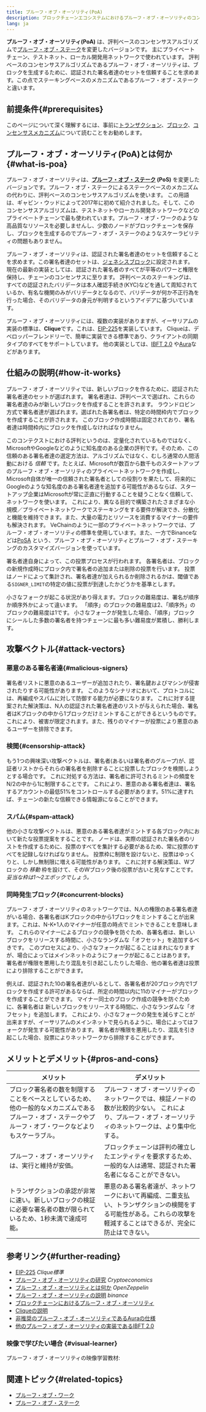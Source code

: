 ```yaml
---
title: プルーフ・オブ・オーソリティ(PoA)
description: ブロックチェーンエコシステムにおけるプルーフ・オブ・オーソリティのコンセンサスプロトコルとその役割について
lang: ja
---
```


**プルーフ・オブ・オーソリティ(PoA)** は、評判ベースのコンセンサスアルゴリズムで[プルーフ・オブ・ステーク](/developers/docs/consensus-mechanisms/pos/)を変更したバージョンです。 主にプライベートチェーン、テストネット、ローカル開発用ネットワークで使われています。 評判ベースのコンセンサスアルゴリズムであるプルーフ・オブ・オーソリティは、ブロックを生成するために、認証された署名者達のセットを信頼することを求めます。この点でステーキングベースのメカニズムであるプルーフ・オブ・ステークと違います。

## 前提条件{#prerequisites}

このページについて深く理解するには、事前に[トランザクション](/developers/docs/transactions/)、[ブロック](/developers/docs/blocks/)、[コンセンサスメカニズム](/developers/docs/consensus-mechanisms/)について読むことをお勧めします。

## プルーフ・オブ・オーソリティ(PoA)とは何か {#what-is-poa}

プルーフ・オブ・オーソリティは、**[プルーフ・オブ・ステーク](/developers/docs/consensus-mechanisms/pos/) (PoS)** を変更したバージョンです。プルーフ・オブ・ステークによるステークベースのメカニズムの代わりに、評判ベースのコンセンサスアルゴリズムを使います。 この用語は、ギャビン・ウッドによって2017年に初めて紹介されました。そして、このコンセンサスアルゴリズムは、テストネットやローカル開発ネットワークなどのプライベートチェーンで最も使われています。プルーフ・オブ・ワークのような高品質なリソースを必要しませんし、少数のノードがブロックチェーンを保存し、ブロックを生成するのでプルーフ・オブ・ステークのようなスケーラビリティの問題もありません。

プルーフ・オブ・オーソリティは、認証された署名者達のセットを信頼することを求めます。この署名者達のセットは、[ジェネシスブロック](/glossary/#genesis-block)に設定されます。 現在の最新の実装としては、認証された署名者のすべてが平等のパワーと権限を保持し、チェーンのコンセンサスに至ります。 評判ベースのステーキングは、すべての認証されたバリデータは本人確認手続き(KYC)などを通して周知されているか、有名な機関のみがバリデータとなるので、バリデータが何か不正行為を行った場合、そのバリデータの身元が判明するというアイデアに基づいています。

プルーフ・オブ・オーソリティには、複数の実装がありますが、イーサリアムの実装の標準は、**Clique**です。これは、[EIP-225](https://eips.ethereum.org/EIPS/eip-225)を実装しています。 Cliqueは、デベロッパーフレンドリーで、簡単に実装できる標準であり、クライアントの同期タイプのすべてをサポートしています。 他の実装としては、[IBFT 2.0](https://besu.hyperledger.org/stable/private-networks/concepts/poa) や[Aura](https://openethereum.github.io/Chain-specification)などがあります。

## 仕組みの説明{#how-it-works}

プルーフ・オブ・オーソリティでは、新しいブロックを作るために、認証された署名者達のセットが選ばれます。 署名者達は、評判ベースで選ばれ、これらの署名者達のみが新しいブロックを作成することを許されます。 ラウンドロビン方式で署名者達が選ばれます。選ばれた各署名者は、特定の時間枠内でブロックを作成することが許されます。 このブロック作成時間は固定されており、署名者達は時間枠内にブロックを作成しなければなりません。

このコンテクストにおける評判というのは、定量化されているものではなく、MicrosoftやGoogleなどのように知名度のある企業の評判です。そのため、この信頼のある署名者達の選定方法は、アルゴリズムではなく、むしろ通常の人間活動における _信頼_ です。たとえば、Microsoftが数百から数千ものスタートアップのプルーフ・オブ・オーソリティのプライベートネットワークを作成し、Microsoft自体が唯一の信頼された署名者としての役割りを果たして、将来的にGoogleのような知名度のある署名者達を追加する可能性があるならば、スタートアップ企業はMicrosoftが常に正直に行動することを疑うことなく信頼して、ネットワークを使います。
これにより、異なる目的で構築されたさまざまな小規模／プライベートネットワークでステーキングをする要件が解決でき、分散化と機能を維持できます。また、大量の電力とリソースを消費するマイナーの要件も解決されます。 VeChainのように一部のプライベートネットワークでは、プルーフ・オブ・オーソリティの標準を使用しています。また、一方でBinanceなどは[PoSA](https://academy.binance.com/en/glossary/proof-of-staked-authority-posa) という、プルーフ・オブ・オーソリティとプルーフ・オブ・ステーキングのカスタマイズバージョンを使っています。

署名者達自身によって、この投票プロセスが行われます。 各署名者は、ブロックの新規作成時にブロック内で署名者の追加または削除の投票を行います。 投票はノードによって集計され、署名者達が加えられるか削除されるかは、閾値である`SIGNER_LIMIT`の特定の値に投票が到達したかどうかを基準とします。

小さなフォークが起こる状況があり得えます。ブロックの難易度は、署名が順序か順序外かによって違います。 「順序」のブロックの難易度は2、「順序外」のブロックの難易度は1です。 小さなフォークが発生した場合、「順序」ブロックにシールした多数の署名者を持つチェーンに最も多い難易度が累積し、勝利します。

## 攻撃ベクトル{#attack-vectors}

### 悪意のある署名者達{#malicious-signers}

署名者リストに悪意のあるユーザーが追加されたり、署名鍵およびマシンが侵害されたりする可能性があります。 このようなシナリオにおいて、プロトコルには、再編成やスパムに対して防御する能力が必要になります。 これに対する提案された解決策は、N人の認証された署名者達のリストが与えられた場合、署名者はKブロックの中から1ブロックだけミントすることができるというものです。これにより、被害が限定されます。また、残りのマイナーが投票により悪意のあるユーザーを排除できます。

### 検閲{#censorship-attack}

もう1つの興味深い攻撃ベクトルは、署名者(あるいは署名者のグループ)が、認証者リストからそれらの署名者を削除することに投票したブロックを検閲しようとする場合です。 これに対処する方法は、署名者に許可されるミントの頻度をN/2の中から1に制限することです。 これにより、悪意のある署名者達は、署名するアカウントの最低51%をコントロールする必要があります。51%に達すれば、チェーンの新たな信頼できる情報源になることができます。

### スパム{#spam-attack}

他の小さな攻撃ベクトルは、悪意のある署名者達がミントする各ブロック内において新たな投票提案をすることです。 ノードは、実際の認証された署名者のリストを作成するために、投票のすべてを集計する必要があるため、常に投票のすべてを記録しなければなりません。 投票枠に制限を設けないと、投票はゆっくりと、しかし無制限に増える可能性があります。 これに対する解決策は、Wブロックの _移動_ 枠を設けて、そのWブロック後の投票が古いと見なすことです。 _妥当な枠は1～2エポックでしょう。_

### 同時発生ブロック{#concurrent-blocks}

プルーフ・オブ・オーソリティのネットワークでは、N人の権限のある署名者達がいる場合、各署名者はKブロックの中から1ブロックをミントすることが出来ます。これは、N-K+1人のマイナーが任意の時点でミントできることを意味します。 これらのマイナーによるブロックの競争を防ぐため、各署名者は、新しいブロックをリリースする時間に、小さなランダムな「オフセット」を追加するべきです。 このプロセスにより、小さなフォークが起こることはまれになりますが、場合によってはメインネットのようにフォークが起こることはあります。 署名者が権限を悪用したり混乱を引き起こしたりした場合、他の署名者達は投票により排除することができます。

例えば、認証された10の署名者達がいるとして、各署名者が20ブロック内で1ブロックを作成する許可があるならば、所定の時間以内に11のマイナーがブロックを作成することができます。 マイナー同士のブロック作成の競争を防ぐために、各署名者は
新しいブロックをリリースする時間に、小さなランダムな「オフセット」を追加します。 これにより、小さなフォークの発生を減らすことが出来ますが、イーサリアムのメインネットで見られるように、場合によってはフォークが発生する可能性があります。 署名者が権限を悪用したり、混乱を引き起こした場合、投票によりネットワークから排除することができます。

## メリットとデメリット{#pros-and-cons}

| メリット                                                                           | デメリット                                                                              |
| ------------------------------------------------------------------------------ | ---------------------------------------------------------------------------------- |
| ブロック署名者の数を制限することをベースとしているため、他の一般的なメカニズムであるプルーフ・オブ・ステークやプルーフ・オブ・ワークなどよりもスケーラブル。 | プルーフ・オブ・オーソリティのネットワークでは、検証ノードの数が比較的少ない。 これにより、プルーフ・オブ・オーソリティのネットワークは、より集中化する。      |
| プルーフ・オブ・オーソリティは、実行と維持が安価。                                                      | ブロックチェーンは評判の確立したエンティティを要求するため、一般的な人は通常、認証された署名者になることができない。                         |
| トランザクションの承認が非常に速い。新しいブロックの検証に必要な署名者の数が限られているため、1秒未満で達成可能。                      | 悪意のある署名者達が、ネットワークにおいて再編成、二重支払い、トランザクションの検閲をする可能性がある。これらの攻撃を軽減することはできるが、完全に防止はできない。 |

## 参考リンク{#further-reading}

- [EIP-225](https://eips.ethereum.org/EIPS/eip-225) _Clique標準_
- [プルーフ・オブ・オーソリティの研究](https://github.com/cryptoeconomics-study/website/blob/master/docs/sync/2.4-lecture.md) _Cryptoeconomics_
- [プルーフ・オブ・オーソリティとは何か](https://forum.openzeppelin.com/t/proof-of-authority/3577) _OpenZeppelin_
- [プルーフ・オブ・オーソリティの説明](https://academy.binance.com/en/articles/proof-of-authority-explained) _binance_
- [ブロックチェーンにおけるプルーフ・オブ・オーソリティ](https://medium.com/techskill-brew/proof-of-authority-or-poa-in-blockchain-part-11-blockchain-series-be15b3321cba)
- [Cliqueの説明](https://medium.com/@Destiner/clique-cross-client-proof-of-authority-algorithm-for-ethereum-8b2a135201d)
- [非推奨のプルーフ・オブ・オーソリティであるAuraの仕様](https://openethereum.github.io/Chain-specification)
- [他のプルーフ・オブ・オーソリティの実装であるIBFT 2.0](https://besu.hyperledger.org/stable/private-networks/concepts/poa)

### 映像で学びたい場合 {#visual-learner}

プルーフ・オブ・オーソリティの映像学習教材:

<YouTube id="Mj10HSEM5_8" />

## 関連トピック{#related-topics}

- [プルーフ・オブ・ワーク](/developers/docs/consensus-mechanisms/pow/)
- [プルーフ・オブ・ステーク](/developers/docs/consensus-mechanisms/pos/)
